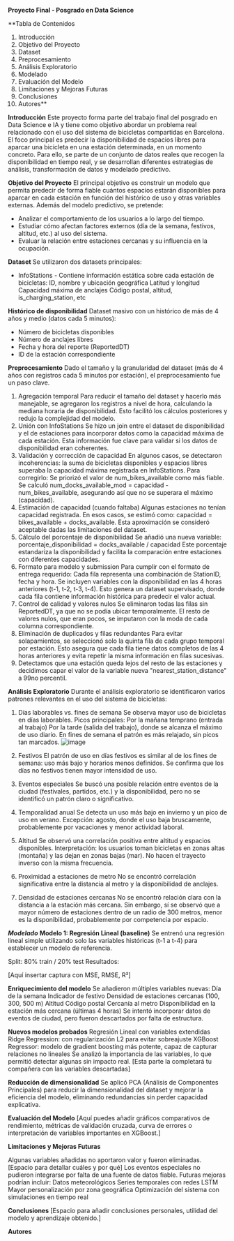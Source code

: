 ****Proyecto Final** - Posgrado en Data Science**

**Tabla de Contenidos
1. Introducción
2. Objetivo del Proyecto
3. Dataset
4. Preprocesamiento
5. Análisis Exploratorio
6. Modelado
7. Evaluación del Modelo
8. Limitaciones y Mejoras Futuras
9. Conclusiones
10. Autores**

**Introducción**
Este proyecto forma parte del trabajo final del posgrado en Data Science e IA y tiene como objetivo abordar un problema real relacionado con el uso del sistema de bicicletas compartidas en Barcelona.
El foco principal es predecir la disponibilidad de espacios libres para aparcar una bicicleta en una estación determinada, en un momento concreto. Para ello, se parte de un conjunto de datos reales que recogen la disponibilidad en tiempo real, y se desarrollan diferentes estrategias de análisis, transformación de datos y modelado predictivo.

**Objetivo del Proyecto**
El principal objetivo es construir un modelo que permita predecir de forma fiable cuántos espacios estarán disponibles para aparcar en cada estación en función del histórico de uso y otras variables externas.
Además del modelo predictivo, se pretende:
- Analizar el comportamiento de los usuarios a lo largo del tiempo.
- Estudiar cómo afectan factores externos (día de la semana, festivos, altitud, etc.) al uso del sistema.
- Evaluar la relación entre estaciones cercanas y su influencia en la ocupación.

**Dataset**
Se utilizaron dos datasets principales:
- InfoStations - Contiene información estática sobre cada estación de bicicletas:
  ID, nombre y ubicación geográfica
  Latitud y longitud
  Capacidad máxima de anclajes
  Código postal, altitud, is_charging_station, etc


**Histórico de disponibilidad**
Dataset masivo con un histórico de más de 4 años y medio (datos cada 5 minutos):
- Número de bicicletas disponibles
- Número de anclajes libres
- Fecha y hora del reporte (ReportedDT)
- ID de la estación correspondiente


**Preprocesamiento**
Dado el tamaño y la granularidad del dataset (más de 4 años con registros cada 5 minutos por estación), el preprocesamiento fue un paso clave.

1. Agregación temporal
   Para reducir el tamaño del dataset y hacerlo más manejable, se agregaron los registros a nivel de hora, calculando la mediana horaria de disponibilidad. Esto facilitó los cálculos posteriores y redujo
   la complejidad del modelo.
2. Unión con InfoStations
   Se hizo un join entre el dataset de disponibilidad y el de estaciones para incorporar datos como la capacidad máxima de cada estación. Esta información fue clave para validar si los datos de
   disponibilidad eran coherentes.
3. Validación y corrección de capacidad
   En algunos casos, se detectaron incoherencias: la suma de bicicletas disponibles y espacios libres superaba la capacidad máxima registrada en InfoStations. Para corregirlo:
   Se priorizó el valor de num_bikes_available como más fiable.
   Se calculó num_docks_available_mod = capacidad - num_bikes_available, asegurando así que no se superara el máximo (capacidad).
4. Estimación de capacidad (cuando faltaba)
   Algunas estaciones no tenían capacidad registrada. En esos casos, se estimó como: capacidad = bikes_available + docks_available.
   Esta aproximación se consideró aceptable dadas las limitaciones del dataset.
5. Cálculo del porcentaje de disponibilidad
   Se añadió una nueva variable:
   porcentaje_disponibilidad = docks_available / capacidad
   Este porcentaje estandariza la disponibilidad y facilita la comparación entre estaciones con diferentes capacidades.
6. Formato para modelo y submission
   Para cumplir con el formato de entrega requerido:
   Cada fila representa una combinación de StationID, fecha y hora.
   Se incluyen variables con la disponibilidad en las 4 horas anteriores (t-1, t-2, t-3, t-4).
   Esto genera un dataset supervisado, donde cada fila contiene información histórica para predecir el valor actual.
7. Control de calidad y valores nulos
   Se eliminaron todas las filas sin ReportedDT, ya que no se podía ubicar temporalmente.
   El resto de valores nulos, que eran pocos, se imputaron con la moda de cada columna correspondiente.
8. Eliminación de duplicados y filas redundantes
   Para evitar solapamientos, se seleccionó solo la quinta fila de cada grupo temporal por estación.
   Esto asegura que cada fila tiene datos completos de las 4 horas anteriores y evita repetir la misma información en filas sucesivas.
9. Detectamos que una estación queda lejos del resto de las estaciones y decidimos capar el valor de la variable nueva "nearest_station_distance" a 99no percentil.
   
**Análisis Exploratorio**
Durante el análisis exploratorio se identificaron varios patrones relevantes en el uso del sistema de bicicletas:
1. Días laborables vs. fines de semana
   Se observa mayor uso de bicicletas en días laborables.
   Picos principales:
   Por la mañana temprano (entrada al trabajo)
   Por la tarde (salida del trabajo), donde se alcanza el máximo de uso diario.
   En fines de semana el patrón es más relajado, sin picos tan marcados.
![image](https://github.com/user-attachments/assets/d32d52c6-e461-4b7a-b71f-efa6ffadf2a3)

3. Festivos
   El patrón de uso en días festivos es similar al de los fines de semana: uso más bajo y horarios menos definidos.
   Se confirma que los días no festivos tienen mayor intensidad de uso.
4. Eventos especiales
   Se buscó una posible relación entre eventos de la ciudad (festivales, partidos, etc.) y la disponibilidad, pero no se identificó un patrón claro o significativo.
5. Temporalidad anual
   Se detecta un uso más bajo en invierno y un pico de uso en verano.
   Excepción: agosto, donde el uso baja bruscamente, probablemente por vacaciones y menor actividad laboral.
6. Altitud
   Se observó una correlación positiva entre altitud y espacios disponibles.
   Interpretación: los usuarios toman bicicletas en zonas altas (montaña) y las dejan en zonas bajas (mar). No hacen el trayecto inverso con la misma frecuencia.
7. Proximidad a estaciones de metro
   No se encontró correlación significativa entre la distancia al metro y la disponibilidad de anclajes.
8. Densidad de estaciones cercanas
   No se encontró relación clara con la distancia a la estación más cercana.
   Sin embargo, sí se observó que a mayor número de estaciones dentro de un radio de 300 metros, menor es la disponibilidad, probablemente por competencia por espacio.

***Modelado***
**Modelo 1: Regresión Lineal (baseline)**
Se entrenó una regresión lineal simple utilizando solo las variables históricas (t-1 a t-4) para establecer un modelo de referencia.

Split: 80% train / 20% test
Resultados:

[Aquí insertar captura con MSE, RMSE, R²]

**Enriquecimiento del modelo**
Se añadieron múltiples variables nuevas:
Día de la semana
Indicador de festivo
Densidad de estaciones cercanas (100, 300, 500 m)
Altitud
Código postal
Cercanía al metro
Disponibilidad en la estación más cercana (últimas 4 horas)
Se intentó incorporar datos de eventos de ciudad, pero fueron descartados por falta de estructura.

**Nuevos modelos probados**
Regresión Lineal con variables extendidas
Ridge Regression: con regularización L2 para evitar sobreajuste
XGBoost Regressor: modelo de gradient boosting más potente, capaz de capturar relaciones no lineales
Se analizó la importancia de las variables, lo que permitió detectar algunas sin impacto real.
[Esta parte la completará tu compañera con las variables descartadas]

**Reducción de dimensionalidad**
Se aplicó PCA (Análisis de Componentes Principales) para reducir la dimensionalidad del dataset y mejorar la eficiencia del modelo, eliminando redundancias sin perder capacidad explicativa.

**Evaluación del Modelo**
[Aquí puedes añadir gráficos comparativos de rendimiento, métricas de validación cruzada, curva de errores o interpretación de variables importantes en XGBoost.]

**Limitaciones y Mejoras Futuras**

Algunas variables añadidas no aportaron valor y fueron eliminadas.
[Espacio para detallar cuáles y por qué]
Los eventos especiales no pudieron integrarse por falta de una fuente de datos fiable.
Futuras mejoras podrían incluir:
Datos meteorológicos
Series temporales con redes LSTM
Mayor personalización por zona geográfica
Optimización del sistema con simulaciones en tiempo real


**Conclusiones**
[Espacio para añadir conclusiones personales, utilidad del modelo y aprendizaje obtenido.]

**Autores**

